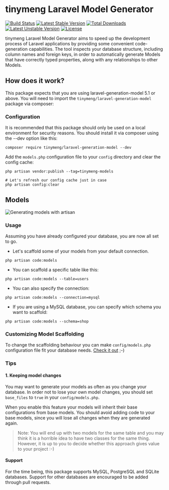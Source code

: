 # tinymeng Laravel Model Generator
[![Build Status](https://travis-ci.org/majiameng/laravel-generation-model.svg?branch=master)](https://travis-ci.org/majiameng/laravel-generation-model)
[![Latest Stable Version](https://poser.pugx.org/laravel-generation-model/laravel/v/stable)](https://packagist.org/packages/majiameng/laravel-generation-model)
[![Total Downloads](https://poser.pugx.org/majiameng/laravel-generation-model/downloads)](https://packagist.org/packages/majiameng/laravel-generation-model)
[![Latest Unstable Version](https://poser.pugx.org/majiameng/laravel-generation-model/v/unstable)](https://packagist.org/packages/majiameng/laravel-generation-model)
[![License](https://poser.pugx.org/majiameng/laravel-generation-model/license)](https://packagist.org/packages/majiameng/laravel-generation-model)

tinymeng Laravel Model Generator aims to speed up the development process of Laravel applications by 
providing some convenient code-generation capabilities. 
The tool inspects your database structure, including column names and foreign keys, in order 
to automatically generate Models that have correctly typed properties, along with any relationships to other Models.

## How does it work?

This package expects that you are using laravel-generation-model 5.1 or above.
You will need to import the `tinymeng/laravel-generation-model` package via composer:

### Configuration

It is recommended that this package should only be used on a local environment for security reasons. You should install it via composer using the --dev option like this:

```shell
composer require tinymeng/laravel-generation-model --dev
```

Add the `models.php` configuration file to your `config` directory and clear the config cache:

```shell
php artisan vendor:publish --tag=tinymeng-models

# Let's refresh our config cache just in case
php artisan config:clear
```

## Models

![Generating models with artisan](https://cdn-images-1.medium.com/max/800/1*hOa2QxORE2zyO_-ZqJ40sA.png "Making artisan code my Eloquent models")

### Usage

Assuming you have already configured your database, you are now all set to go.

- Let's scaffold some of your models from your default connection.

```shell
php artisan code:models
```

- You can scaffold a specific table like this:

```shell
php artisan code:models --table=users
```

- You can also specify the connection:

```shell
php artisan code:models --connection=mysql
```

- If you are using a MySQL database, you can specify which schema you want to scaffold:

```shell
php artisan code:models --schema=shop
```

### Customizing Model Scaffolding

To change the scaffolding behaviour you can make `config/models.php` configuration file
fit your database needs. [Check it out](https://github.com/tinymeng/laravel-generation-model/blob/master/config/models.php) ;-)

### Tips

#### 1. Keeping model changes

You may want to generate your models as often as you change your database. In order
not to lose your own model changes, you should set `base_files` to `true` in your `config/models.php`.

When you enable this feature your models will inherit their base configurations from
base models. You should avoid adding code to your base models, since you
will lose all changes when they are generated again.

> Note: You will end up with two models for the same table and you may think it is a horrible idea 
to have two classes for the same thing. However, it is up to you
to decide whether this approach gives value to your project :-)

#### Support

For the time being, this package supports MySQL, PostgreSQL and SQLite databases. Support for other databases are encouraged to be added through pull requests.
